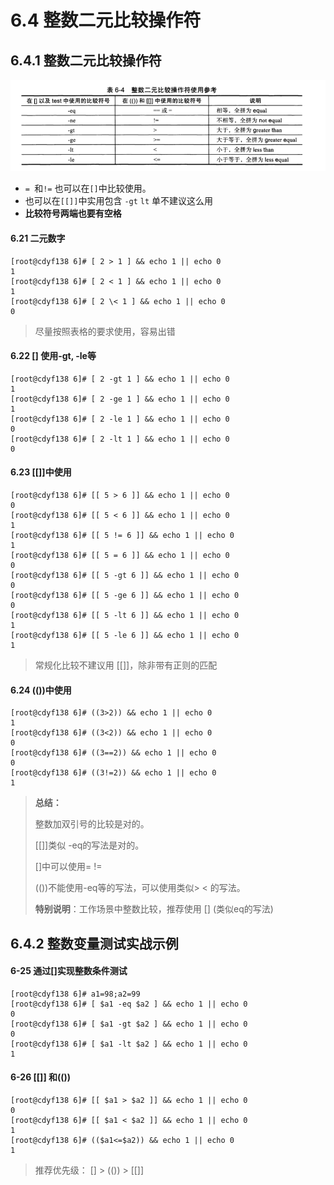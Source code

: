# 6.4 整数二元比较操作符



## 6.4.1 整数二元比较操作符

![image-20210123150458840](images/image-20210123150458840.png)

-  `= `和`!=` 也可以在`[]`中比较使用。
- 也可以在`[[]]`中实用包含 `-gt`  `lt` 单不建议这么用
- **比较符号两端也要有空格**

#### 6.21 二元数字

```shell
[root@cdyf138 6]# [ 2 > 1 ] && echo 1 || echo 0
1
[root@cdyf138 6]# [ 2 < 1 ] && echo 1 || echo 0
1
[root@cdyf138 6]# [ 2 \< 1 ] && echo 1 || echo 0
0

```

> 尽量按照表格的要求使用，容易出错



#### 6.22 [] 使用-gt, -le等

```shell
[root@cdyf138 6]# [ 2 -gt 1 ] && echo 1 || echo 0
1
[root@cdyf138 6]# [ 2 -ge 1 ] && echo 1 || echo 0
1
[root@cdyf138 6]# [ 2 -le 1 ] && echo 1 || echo 0
0
[root@cdyf138 6]# [ 2 -lt 1 ] && echo 1 || echo 0
0
```

#### 6.23 [[]]中使用

```shell
[root@cdyf138 6]# [[ 5 > 6 ]] && echo 1 || echo 0
0
[root@cdyf138 6]# [[ 5 < 6 ]] && echo 1 || echo 0
1
[root@cdyf138 6]# [[ 5 != 6 ]] && echo 1 || echo 0
1
[root@cdyf138 6]# [[ 5 = 6 ]] && echo 1 || echo 0
0
[root@cdyf138 6]# [[ 5 -gt 6 ]] && echo 1 || echo 0
0
[root@cdyf138 6]# [[ 5 -ge 6 ]] && echo 1 || echo 0
0
[root@cdyf138 6]# [[ 5 -lt 6 ]] && echo 1 || echo 0
1
[root@cdyf138 6]# [[ 5 -le 6 ]] && echo 1 || echo 0
1
```

> 常规化比较不建议用 [[]]，除非带有正则的匹配

#### 6.24 (())中使用

```shell
[root@cdyf138 6]# ((3>2)) && echo 1 || echo 0
1
[root@cdyf138 6]# ((3<2)) && echo 1 || echo 0
0
[root@cdyf138 6]# ((3==2)) && echo 1 || echo 0
0
[root@cdyf138 6]# ((3!=2)) && echo 1 || echo 0
1
```



> **总结：**
>
> 整数加双引号的比较是对的。
>
> [[]]类似 -eq的写法是对的。
>
> []中可以使用= !=
>
> (())不能使用-eq等的写法，可以使用类似> < 的写法。
>
> **特别说明**：工作场景中整数比较，推荐使用  [] (类似eq的写法)



## 6.4.2 整数变量测试实战示例



#### 6-25 通过[]实现整数条件测试

```shell
[root@cdyf138 6]# a1=98;a2=99
[root@cdyf138 6]# [ $a1 -eq $a2 ] && echo 1 || echo 0
0
[root@cdyf138 6]# [ $a1 -gt $a2 ] && echo 1 || echo 0
0
[root@cdyf138 6]# [ $a1 -lt $a2 ] && echo 1 || echo 0
1
```

#### 6-26 [[]] 和(())

```
[root@cdyf138 6]# [[ $a1 > $a2 ]] && echo 1 || echo 0
0
[root@cdyf138 6]# [[ $a1 < $a2 ]] && echo 1 || echo 0
1
[root@cdyf138 6]# (($a1<=$a2)) && echo 1 || echo 0
1
```

> 推荐优先级： []  > (()) > [[]]